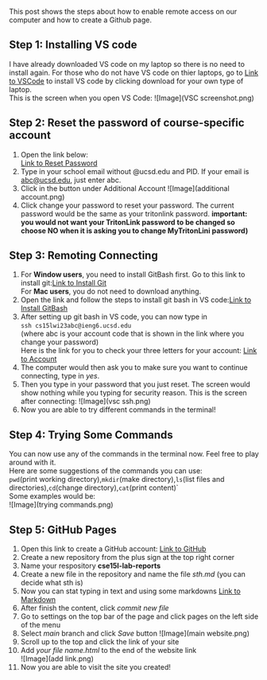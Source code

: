 This post shows the steps about how to enable remote access on our computer and how to create a Github page.

## Step 1: Installing VS code
I have already downloaded VS code on my laptop so there is no need to install again. For those who do not have VS code on thier laptops, go to [Link to VSCode](https://code.visualstudio.com/)
to install VS code by clicking download for your own type of laptop.<br>
This is the screen when you open VS Code:
![Image](VSC screenshot.png)

## Step 2: Reset the password of course-specific account 
1. Open the link below:<br>
[Link to Reset Password](https://sdacs.ucsd.edu/~icc/index.php)
2. Type in your school email without @ucsd.edu and PID. If your email is abc@ucsd.edu, just enter abc.
3. Click in the button under Additional Account
![Image](additional account.png)
4. Click change your password to reset your password. The current password would be the same as your tritonlink password. 
__important: you would not want your TritonLink password to be changed so choose NO when it is asking you to change MyTritonLini password)__

## Step 3: Remoting Connecting
1. For __Window users__, you need to install GitBash first. 
  Go to this link to install git:[Link to Install Git](https://gitforwindows.org/)<br>
  For __Mac users__, you do not need to download anything.
2. Open the link and follow the steps to install git bash in VS code:[Link to Install GitBash](https://stackoverflow.com/a/50527994)
3. After setting up git bash in VS code, you can now type in <br>
   ```ssh cs15lwi23abc@ieng6.ucsd.edu``` <br>
   (where abc is your account code that is shown in the link where you change your password)<br>
   Here is the link for you to check your three letters for your account: [Link to Account](https://sdacs.ucsd.edu/~icc/index.php)
4. The computer would then ask you to make sure you want to continue connecting, type in _yes_.
5. Then you type in your password that you just reset. The screen would show nothing while you typing for security reason.
This is the screen after connecting:
![Image](vsc ssh.png)
7. Now you are able to try different commands in the terminal!

## Step 4: Trying Some Commands
You can now use any of the commands in the terminal now. Feel free to play around with it. <br>
Here are some suggestions of the commands you can use:<br>
`pwd`(print working directory),`mkdir`(make directory),`ls`(list files and directories),`cd`(change directory),`cat`(print content)`<br>
Some examples would be: <br>
![Image](trying commands.png)

## Step 5: GitHub Pages
1. Open this link to create a GitHub account: [Link to GitHub](https://www.github.com/) <br>
2. Create a new repository from the plus sign at the top right corner
3. Name your respository __cse15l-lab-reports__
4. Create a new file in the repository and name the file _sth.md_ (you can decide what sth is)
5. Now you can stat typing in text and using some markdowns [Link to Markdown](https://commonmark.org/help/)
6. After finish the content, click _commit new file_ 
7. Go to settings on the top bar of the page and click pages on the left side of the menu
8. Select _main_ branch and click _Save_ button
![Image](main website.png)
10. Scroll up to the top and click the link of your site
11. Add _your file name.html_ to the end of the website link <br>
![Image](add link.png)
12. Now you are able to visit the site you created!



